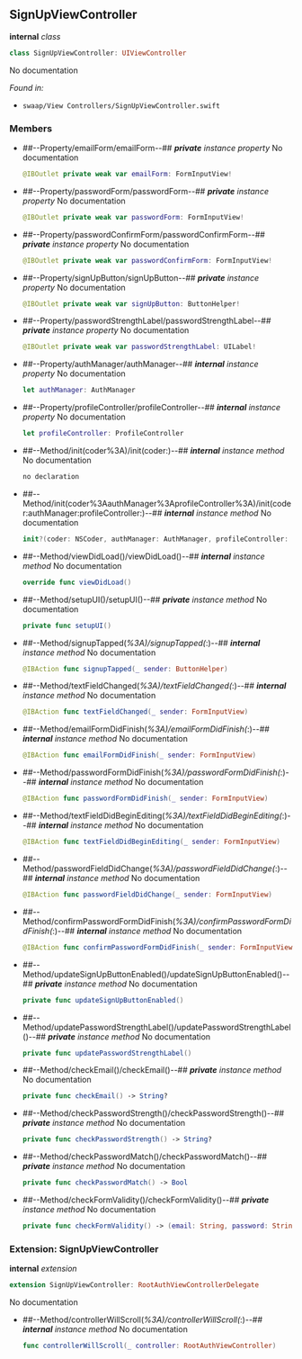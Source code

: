 ## SignUpViewController

**internal** *class*

```swift
class SignUpViewController: UIViewController
```

No documentation



*Found in:*

* `swaap/View Controllers/SignUpViewController.swift`


### Members



* ##--Property/emailForm/emailForm--##
	***private*** *instance property*
	No documentation
	```swift
	@IBOutlet private weak var emailForm: FormInputView!
	```

* ##--Property/passwordForm/passwordForm--##
	***private*** *instance property*
	No documentation
	```swift
	@IBOutlet private weak var passwordForm: FormInputView!
	```

* ##--Property/passwordConfirmForm/passwordConfirmForm--##
	***private*** *instance property*
	No documentation
	```swift
	@IBOutlet private weak var passwordConfirmForm: FormInputView!
	```

* ##--Property/signUpButton/signUpButton--##
	***private*** *instance property*
	No documentation
	```swift
	@IBOutlet private weak var signUpButton: ButtonHelper!
	```

* ##--Property/passwordStrengthLabel/passwordStrengthLabel--##
	***private*** *instance property*
	No documentation
	```swift
	@IBOutlet private weak var passwordStrengthLabel: UILabel!
	```

* ##--Property/authManager/authManager--##
	***internal*** *instance property*
	No documentation
	```swift
	let authManager: AuthManager
	```

* ##--Property/profileController/profileController--##
	***internal*** *instance property*
	No documentation
	```swift
	let profileController: ProfileController
	```

* ##--Method/init(coder%3A)/init(coder:)--##
	***internal*** *instance method*
	No documentation
	```swift
	no declaration
	```

* ##--Method/init(coder%3AauthManager%3AprofileController%3A)/init(coder:authManager:profileController:)--##
	***internal*** *instance method*
	No documentation
	```swift
	init?(coder: NSCoder, authManager: AuthManager, profileController: ProfileController)
	```

* ##--Method/viewDidLoad()/viewDidLoad()--##
	***internal*** *instance method*
	No documentation
	```swift
	override func viewDidLoad()
	```

* ##--Method/setupUI()/setupUI()--##
	***private*** *instance method*
	No documentation
	```swift
	private func setupUI()
	```

* ##--Method/signupTapped(_%3A)/signupTapped(_:)--##
	***internal*** *instance method*
	No documentation
	```swift
	@IBAction func signupTapped(_ sender: ButtonHelper)
	```

* ##--Method/textFieldChanged(_%3A)/textFieldChanged(_:)--##
	***internal*** *instance method*
	No documentation
	```swift
	@IBAction func textFieldChanged(_ sender: FormInputView)
	```

* ##--Method/emailFormDidFinish(_%3A)/emailFormDidFinish(_:)--##
	***internal*** *instance method*
	No documentation
	```swift
	@IBAction func emailFormDidFinish(_ sender: FormInputView)
	```

* ##--Method/passwordFormDidFinish(_%3A)/passwordFormDidFinish(_:)--##
	***internal*** *instance method*
	No documentation
	```swift
	@IBAction func passwordFormDidFinish(_ sender: FormInputView)
	```

* ##--Method/textFieldDidBeginEditing(_%3A)/textFieldDidBeginEditing(_:)--##
	***internal*** *instance method*
	No documentation
	```swift
	@IBAction func textFieldDidBeginEditing(_ sender: FormInputView)
	```

* ##--Method/passwordFieldDidChange(_%3A)/passwordFieldDidChange(_:)--##
	***internal*** *instance method*
	No documentation
	```swift
	@IBAction func passwordFieldDidChange(_ sender: FormInputView)
	```

* ##--Method/confirmPasswordFormDidFinish(_%3A)/confirmPasswordFormDidFinish(_:)--##
	***internal*** *instance method*
	No documentation
	```swift
	@IBAction func confirmPasswordFormDidFinish(_ sender: FormInputView)
	```

* ##--Method/updateSignUpButtonEnabled()/updateSignUpButtonEnabled()--##
	***private*** *instance method*
	No documentation
	```swift
	private func updateSignUpButtonEnabled()
	```

* ##--Method/updatePasswordStrengthLabel()/updatePasswordStrengthLabel()--##
	***private*** *instance method*
	No documentation
	```swift
	private func updatePasswordStrengthLabel()
	```

* ##--Method/checkEmail()/checkEmail()--##
	***private*** *instance method*
	No documentation
	```swift
	private func checkEmail() -> String?
	```

* ##--Method/checkPasswordStrength()/checkPasswordStrength()--##
	***private*** *instance method*
	No documentation
	```swift
	private func checkPasswordStrength() -> String?
	```

* ##--Method/checkPasswordMatch()/checkPasswordMatch()--##
	***private*** *instance method*
	No documentation
	```swift
	private func checkPasswordMatch() -> Bool
	```

* ##--Method/checkFormValidity()/checkFormValidity()--##
	***private*** *instance method*
	No documentation
	```swift
	private func checkFormValidity() -> (email: String, password: String)?
	```

### Extension: SignUpViewController

**internal** *extension*

```swift
extension SignUpViewController: RootAuthViewControllerDelegate
```

No documentation




* ##--Method/controllerWillScroll(_%3A)/controllerWillScroll(_:)--##
	***internal*** *instance method*
	No documentation
	```swift
	func controllerWillScroll(_ controller: RootAuthViewController)
	```


